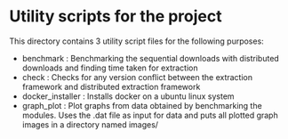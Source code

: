 # Utility scripts for the project

This directory contains 3 utility script files for the following purposes:
 - benchmark : Benchmarking the sequential downloads with distributed downloads and finding time taken for extraction
 - check : Checks for any version conflict between the extraction framework and distributed extraction framework
 - docker_installer : Installs docker on a ubuntu linux system
 - graph_plot : Plot graphs from data obtained by benchmarking the modules. Uses the .dat file as input for data and puts all plotted graph images in a directory named images/
